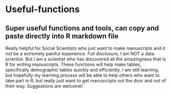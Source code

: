 # Useful-functions
## Super useful functions and tools, can copy and paste directly into R markdown file 

Really helpful for Social Scientists who just want to make manuscripts and it not be a extremely painful experience. 
Full disclosure, I am NOT a data scientist. But I am a scientist who has discovered all the amazingness that is R for writing manuscripts. 
These functions will help make tables, specifically demographic tables quickly and efficiently. 
I am still learning, but hopefully my learning process will be able to help others who want to take part in R, but really just want to get manuscripts out the door and out of their way. 
Suggestions are welcome!
